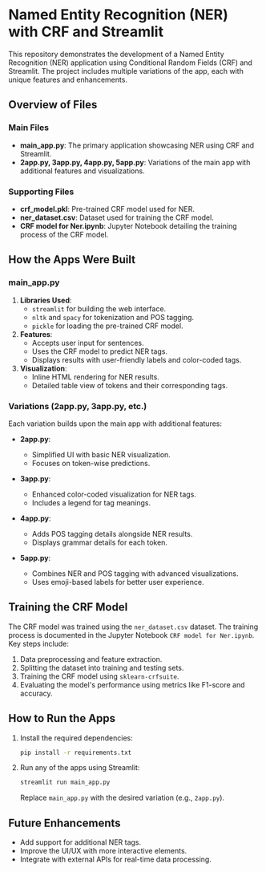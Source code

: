 # Named Entity Recognition (NER) with CRF and Streamlit

This repository demonstrates the development of a Named Entity Recognition (NER) application using Conditional Random Fields (CRF) and Streamlit. The project includes multiple variations of the app, each with unique features and enhancements.

## Overview of Files

### Main Files
- **main_app.py**: The primary application showcasing NER using CRF and Streamlit.
- **2app.py, 3app.py, 4app.py, 5app.py**: Variations of the main app with additional features and visualizations.

### Supporting Files
- **crf_model.pkl**: Pre-trained CRF model used for NER.
- **ner_dataset.csv**: Dataset used for training the CRF model.
- **CRF model for Ner.ipynb**: Jupyter Notebook detailing the training process of the CRF model.

## How the Apps Were Built

### main_app.py
1. **Libraries Used**:
   - `streamlit` for building the web interface.
   - `nltk` and `spacy` for tokenization and POS tagging.
   - `pickle` for loading the pre-trained CRF model.
2. **Features**:
   - Accepts user input for sentences.
   - Uses the CRF model to predict NER tags.
   - Displays results with user-friendly labels and color-coded tags.
3. **Visualization**:
   - Inline HTML rendering for NER results.
   - Detailed table view of tokens and their corresponding tags.

### Variations (2app.py, 3app.py, etc.)
Each variation builds upon the main app with additional features:

- **2app.py**:
  - Simplified UI with basic NER visualization.
  - Focuses on token-wise predictions.

- **3app.py**:
  - Enhanced color-coded visualization for NER tags.
  - Includes a legend for tag meanings.

- **4app.py**:
  - Adds POS tagging details alongside NER results.
  - Displays grammar details for each token.

- **5app.py**:
  - Combines NER and POS tagging with advanced visualizations.
  - Uses emoji-based labels for better user experience.

## Training the CRF Model
The CRF model was trained using the `ner_dataset.csv` dataset. The training process is documented in the Jupyter Notebook `CRF model for Ner.ipynb`. Key steps include:

1. Data preprocessing and feature extraction.
2. Splitting the dataset into training and testing sets.
3. Training the CRF model using `sklearn-crfsuite`.
4. Evaluating the model's performance using metrics like F1-score and accuracy.

## How to Run the Apps
1. Install the required dependencies:
   ```bash
   pip install -r requirements.txt
   ```
2. Run any of the apps using Streamlit:
   ```bash
   streamlit run main_app.py
   ```
   Replace `main_app.py` with the desired variation (e.g., `2app.py`).

## Future Enhancements
- Add support for additional NER tags.
- Improve the UI/UX with more interactive elements.
- Integrate with external APIs for real-time data processing.
